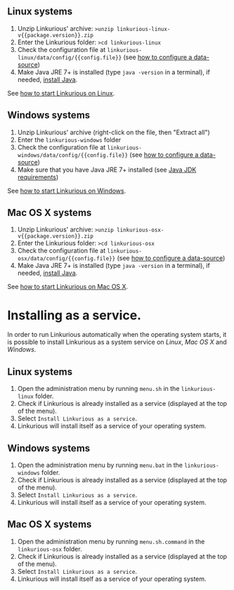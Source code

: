 ## Linux systems

1. Unzip Linkurious' archive: `>unzip linkurious-linux-v{{package.version}}.zip`
2. Enter the Linkurious folder: `>cd linkurious-linux`
3. Check the configuration file at `linkurious-linux/data/config/{{config.file}}` (see [how to configure a data-source](/configure-sources))
4. Make Java JRE 7+ is installed (type `java -version` in a terminal), if needed, [install Java](/requirements/#java).  

See [how to start Linkurious on Linux](/start/#linux-systems).

## Windows systems

1. Unzip Linkurious' archive (right-click on the file, then "Extract all")
2. Enter the `linkurious-windows` folder
3. Check the configuration file at `linkurious-windows/data/config/{{config.file}}` (see [how to configure a data-source](/configure-sources)) 
4. Make sure that you have Java JRE 7+ installed (see [Java JDK requirements](/requirements/#java))

See [how to start Linkurious on Windows](/start/#windows-systems).

## Mac OS X systems

1. Unzip Linkurious' archive: `>unzip linkurious-osx-v{{package.version}}.zip`
2. Enter the Linkurious folder: `>cd linkurious-osx`
3. Check the configuration file at `linkurious-osx/data/config/{{config.file}}` (see [how to configure a data-source](/configure-sources))
4. Make Java JRE 7+ is installed (type `java -version` in a terminal), if needed, [install Java](/requirements/#java).  

See [how to start Linkurious on Mac OS X](/start/#mac-os-x-systems).

# Installing as a service.

In order to run Linkurious automatically when the operating system starts, it is possible to install 
Linkurious as a system service on *Linux*, *Mac OS X* and *Windows*.

## Linux systems

1. Open the administration menu by running `menu.sh` in the `linkurious-linux` folder.
2. Check if Linkurious is already installed as a service (displayed at the top of the menu).
3. Select `Install Linkurious as a service`.
4. Linkurious will install itself as a service of your operating system.

## Windows systems

1. Open the administration menu by running `menu.bat` in the `linkurious-windows` folder.
2. Check if Linkurious is already installed as a service (displayed at the top of the menu).
3. Select `Install Linkurious as a service`.
4. Linkurious will install itself as a service of your operating system.

## Mac OS X systems

1. Open the administration menu by running `menu.sh.command` in the `linkurious-osx` folder.
2. Check if Linkurious is already installed as a service (displayed at the top of the menu).
3. Select `Install Linkurious as a service`.
4. Linkurious will install itself as a service of your operating system.

<!--
# Installing multiple instances

> A single instance of Linkurious can connect to multiple graph databases.

Linkurious is designed to run a single instance per machine.
While it is not recommended and with no guarantee to work, it is possible to run multiple instances of Linkurious by doing the following:

Copy the entire linkurious directory to a new place, and edit the {{config}} file:
You will need to change `listenPort` to set a different port from the one used in the original `{{config.file}}` file.
You may also edit `graphdb` and `db.storage`.

This is an example of a second instance of Linkurious served on `http://127.0.0.1:3001`, that calls the Neo4j API on the port `7475`:

```js
{
  "dataSources": [{
    "graphdb": {
      "vendor": "neo4j",
      "url": "http://127.0.0.1:7475"
    },
    "index": {
      "vendor": "elasticSearch",
      "host": "127.0.0.1",
      "port": 9201
    }
  }],
  "db": {
    "username": null,
    "password": null,
    "logging": true,
    "options": {
      "dialect": "sqlite",
      "storage": "database_secondInstance.sqlite"
    }
  },
  "server": {
    "listenPort": 3001,
    "clientFolder": "/public",
    "cookieSecret": "zO6Yb7u5H907dfEcmjS8pXgWNEo3B9pNQF8mKjdzRR3I64o88GrGLWEjqNq1Yx5"
  }
}
```

If you use the {{es}} software bundled with Linkurious, you will also need to
modify the configuration in `system/elasticsearch/config/elasticsearch.yml` to set an alternate port
to the default of 9201.

Finally, note that it is not currently possible to install different versions of Linkurious
as a system service, at the same time, on the same machine.
-->
